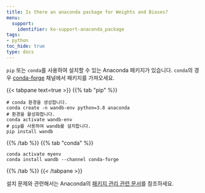 ```yaml
---
title: Is there an anaconda package for Weights and Biases?
menu:
  support:
    identifier: ko-support-anaconda_package
tags:
- python
toc_hide: true
type: docs
---
```


`pip` 또는 `conda`를 사용하여 설치할 수 있는 Anaconda 패키지가 있습니다. `conda`의 경우 [conda-forge](https://conda-forge.org) 채널에서 패키지를 가져오세요.

{{< tabpane text=true >}}
{{% tab "pip" %}}
```shell
# conda 환경을 생성합니다.
conda create -n wandb-env python=3.8 anaconda
# 환경을 활성화합니다.
conda activate wandb-env
# pip를 사용하여 wandb를 설치합니다.
pip install wandb
```
{{% /tab %}}
{{% tab "conda" %}}
```shell
conda activate myenv
conda install wandb --channel conda-forge
```
{{% /tab %}}
{{< /tabpane >}}

설치 문제와 관련해서는 Anaconda의 [패키지 관리 관련 문서](https://docs.conda.io/projects/conda/en/latest/user-guide/tasks/manage-pkgs.html)를 참조하세요.
